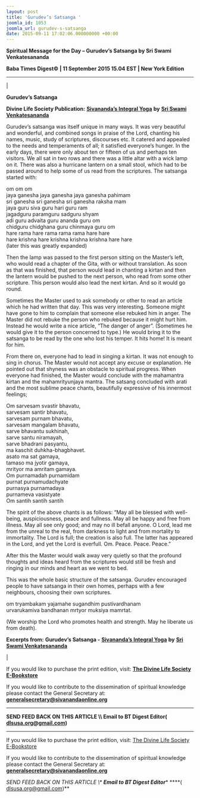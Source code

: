 ```yaml
---
layout: post
title: 'Gurudev’s Satsanga '
joomla_id: 1053
joomla_url: gurudev-s-satsanga
date: 2015-09-11 17:02:06.000000000 +00:00
---
```

  

















































**Spiritual Message for the Day – Gurudev’s Satsanga by Sri Swami Venkatesananda**

 **Baba Times Digest© | 11 September 2015 15.04 EST | New York Edition**

* * *

| 

**Gurudev’s Satsanga**

**Divine Life Society Publication:** [**Sivananda’s Integral Yoga**](http://www.dlshq.org/download/integral.htm#_VPID_25) **by** [**Sri Swami Venkatesananda**](http://www.dlshq.org/saints/venkates.htm)

Gurudev’s satsanga was itself unique in many ways. It was very beautiful and wonderful, and combined songs in praise of the Lord, chanting his names, music, study of scriptures, discourses etc. It catered and appealed to the needs and temperaments of all; it satisfied everyone’s hunger. In the early days, there were only about ten or fifteen of us and perhaps ten visitors. We all sat in two rows and there was a little altar with a wick lamp on it. There was also a hurricane lantern on a small stool, which had to be passed around to help some of us read from the scriptures. The satsanga started with:

om om om   
 jaya ganesha jaya ganesha jaya ganesha pahimam   
 sri ganesha sri ganesha sri ganesha raksha mam   
 jaya guru siva guru hari guru ram   
 jagadguru paramguru sadguru shyam   
 adi guru advaita guru ananda guru om   
 chidguru chidghana guru chinmaya guru om   
 hare rama hare rama rama rama hare hare   
 hare krishna hare krishna krishna krishna hare hare   
 (later this was greatly expanded)

Then the lamp was passed to the first person sitting on the Master’s left, who would read a chapter of the Gita, with or without translation. As soon as that was finished, that person would lead in chanting a kirtan and then the lantern would be pushed to the next person, who read from some other scripture. This person would also lead the next kirtan. And so it would go round.

Sometimes the Master used to ask somebody or other to read an article which he had written that day. This was very interesting. Someone might have gone to him to complain that someone else rebuked him in anger. The Master did not rebuke the person who rebuked because it might hurt him. Instead he would write a nice article, “The danger of anger”. (Sometimes he would give it to the person concerned to type.) He would bring it to the satsanga to be read by the one who lost his temper. It hits home! It is meant for him.

From there on, everyone had to lead in singing a kirtan. It was not enough to sing in chorus. The Master would not accept any excuse or explanation. He pointed out that shyness was an obstacle to spiritual progress. When everyone had finished, the Master would conclude with the mahamantra kirtan and the mahamrityunjaya mantra. The satsang concluded with arati and the most sublime peace chants, beautifully expressive of his innermost feelings;

Om sarvesam svastir bhavatu,   
 sarvesam santir bhavatu,   
 sarvesam purnam bhavatu,   
 sarvesam mangalam bhavatu,   
 sarve bhavantu sukhinah,   
 sarve santu niramayah,   
 sarve bhadrani pasyantu,   
 ma kaschit duhkha-bhagbhavet.   
 asato ma sat gamaya,   
 tamaso ma jyotir gamaya,   
 mrityor ma amritam gamaya.   
 Om purnamadah purnamidam   
 purnat purnamudachyate   
 purnasya purnamadaya   
 purnameva vasistyate   
 Om santih santih santih

The spirit of the above chants is as follows: “May all be blessed with well-being, auspiciousness, peace and fullness. May all be happy and free from illness. May all see only good; and may no ill befall anyone. O Lord, lead me from the unreal to the real, from darkness to light and from mortality to immortality. The Lord is full; the creation is also full. The latter has appeared in the Lord, and yet the Lord is everfull. Om. Peace. Peace. Peace.”

After this the Master would walk away very quietly so that the profound thoughts and ideas heard from the scriptures would still be fresh and ringing in our minds and heart as we went to bed.

This was the whole basic structure of the satsanga. Gurudev encouraged people to have satsanga in their own homes, perhaps with a few neighbours, choosing their own scriptures.

om tryambakam yajamahe sugandhim pustivardhanam   
 urvarukamiva bandhanan mrtyor muksiya mamrtat.

(We worship the Lord who promotes health and strength. May he liberate us from death).



**Excerpts from:**  **Gurudev’s Satsanga -** [**Sivananda’s Integral Yoga**](http://www.dlshq.org/download/integral.htm#_VPID_25) **by** [**Sri Swami Venkatesananda**](http://www.dlshq.org/saints/venkates.htm)

 |



If you would like to purchase the print edition, visit: **[The Divine Life Society E-Bookstore](http://www.dlshq.org/download/download.htm)**

If you would like to contribute to the dissemination of spiritual knowledge please contact the General Secretary at: [](mailto:%20%3Cscript%20type=%27text/javascript%27%3E%20%3C%21--%20var%20prefix%20=%20%27ma%27%20+%20%27il%27%20+%20%27to%27;%20var%20path%20=%20%27hr%27%20+%20%27ef%27%20+%20%27=%27;%20var%20addy57016%20=%20%27generalsecretary%27%20+%20%27@%27;%20addy57016%20=%20addy57016%20+%20%27sivanandaonline%27%20+%20%27.%27%20+%20%27org%27;%20document.write%28%27%3Ca%20%27%20+%20path%20+%20%27%5C%27%27%20+%20prefix%20+%20%27:%27%20+%20addy57016%20+%20%27%5C%27%3E%27%29;%20document.write%28addy57016%29;%20document.write%28%27%3C%5C/a%3E%27%29;%20//--%3E%5Cn%20%3C/script%3E%3Cscript%20type=%27text/javascript%27%3E%20%3C%21--%20document.write%28%27%3Cspan%20style=%5C%27display:%20none;%5C%27%3E%27%29;%20//--%3E%20%3C/script%3EThis%20email%20address%20is%20being%20protected%20from%20spambots.%20You%20need%20JavaScript%20enabled%20to%20view%20it.%20%3Cscript%20type=%27text/javascript%27%3E%20%3C%21--%20document.write%28%27%3C/%27%29;%20document.write%28%27span%3E%27%29;%20//--%3E%20%3C/script%3E?subject=Contribution%20to%20Dissemination%20of%20Spiritual%20Knowledge) **generalsecretary@sivanandaonline.org**

****

**SEND FEED BACK ON THIS ARTICLE \\\ Email to BT Digest Editor[](mailto:%20%3Cscript%20type=%27text/javascript%27%3E%20%3C%21--%20var%20prefix%20=%20%27ma%27%20+%20%27il%27%20+%20%27to%27;%20var%20path%20=%20%27hr%27%20+%20%27ef%27%20+%20%27=%27;%20var%20addy72654%20=%20%27dlsusa.org%27%20+%20%27@%27;%20addy72654%20=%20addy72654%20+%20%27gmail%27%20+%20%27.%27%20+%20%27com%27;%20document.write%28%27%3Ca%20%27%20+%20path%20+%20%27%5C%27%27%20+%20prefix%20+%20%27:%27%20+%20addy72654%20+%20%27%5C%27%3E%27%29;%20document.write%28addy72654%29;%20document.write%28%27%3C%5C/a%3E%27%29;%20//--%3E%5Cn%20%3C/script%3E%3Cscript%20type=%27text/javascript%27%3E%20%3C%21--%20document.write%28%27%3Cspan%20style=%5C%27display:%20none;%5C%27%3E%27%29;%20//--%3E%20%3C/script%3EThis%20email%20address%20is%20being%20protected%20from%20spambots.%20You%20need%20JavaScript%20enabled%20to%20view%20it.%20%3Cscript%20type=%27text/javascript%27%3E%20%3C%21--%20document.write%28%27%3C/%27%29;%20document.write%28%27span%3E%27%29;%20//--%3E%20%3C/script%3E?subject=DLS%20Posts)( [dlsusa.org@gmail.com](mailto:dlsusa.org@gmail.com))**



* * *



  

If you would like to purchase the print edition, visit: [The Divine Life Society E-Bookstore](http://www.dlshq.org/download/download.htm)

If you would like to contribute to the dissemination of spiritual knowledge please contact the General Secretary at: **[generalsecretary@sivanandaonline.org](mailto:generalsecretary@sivanandaonline.org)**

**SEND FEED BACK ON THIS ARTICLE \\\**  **Email to BT Digest Editor**** [](mailto:%20%3Cscript%20type=%27text/javascript%27%3E%20%3C%21--%20var%20prefix%20=%20%27ma%27%20+%20%27il%27%20+%20%27to%27;%20var%20path%20=%20%27hr%27%20+%20%27ef%27%20+%20%27=%27;%20var%20addy72654%20=%20%27dlsusa.org%27%20+%20%27@%27;%20addy72654%20=%20addy72654%20+%20%27gmail%27%20+%20%27.%27%20+%20%27com%27;%20document.write%28%27%3Ca%20%27%20+%20path%20+%20%27%5C%27%27%20+%20prefix%20+%20%27:%27%20+%20addy72654%20+%20%27%5C%27%3E%27%29;%20document.write%28addy72654%29;%20document.write%28%27%3C%5C/a%3E%27%29;%20//--%3E%5Cn%20%3C/script%3E%3Cscript%20type=%27text/javascript%27%3E%20%3C%21--%20document.write%28%27%3Cspan%20style=%5C%27display:%20none;%5C%27%3E%27%29;%20//--%3E%20%3C/script%3EThis%20email%20address%20is%20being%20protected%20from%20spambots.%20You%20need%20JavaScript%20enabled%20to%20view%20it.%20%3Cscript%20type=%27text/javascript%27%3E%20%3C%21--%20document.write%28%27%3C/%27%29;%20document.write%28%27span%3E%27%29;%20//--%3E%20%3C/script%3E?subject=DLS%20Posts)****( [dlsusa.org@gmail.com](mailto:dlsusa.org@gmail.com))**  
